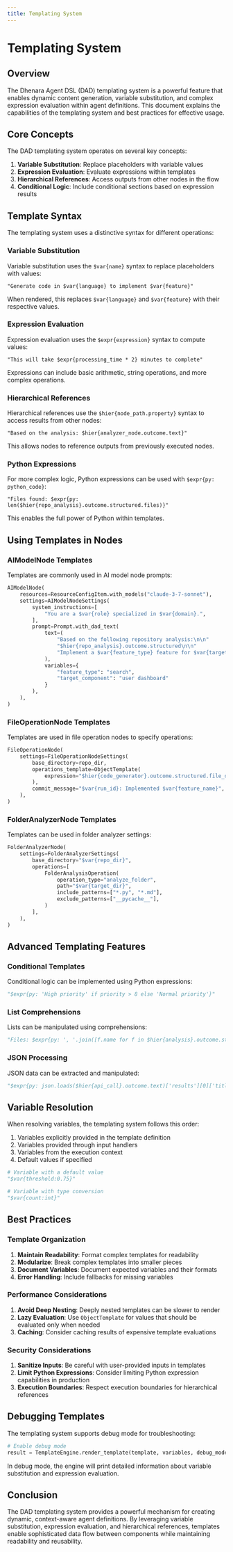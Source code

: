 ```yaml
---
title: Templating System
---
```


# Templating System

## Overview

The Dhenara Agent DSL (DAD) templating system is a powerful feature that enables dynamic content generation, variable substitution, and complex expression evaluation within agent definitions. This document explains the capabilities of the templating system and best practices for effective usage.

## Core Concepts

The DAD templating system operates on several key concepts:

1. **Variable Substitution**: Replace placeholders with variable values
2. **Expression Evaluation**: Evaluate expressions within templates
3. **Hierarchical References**: Access outputs from other nodes in the flow
4. **Conditional Logic**: Include conditional sections based on expression results

## Template Syntax

The templating system uses a distinctive syntax for different operations:

### Variable Substitution

Variable substitution uses the `$var{name}` syntax to replace placeholders with values:

```
"Generate code in $var{language} to implement $var{feature}"
```

When rendered, this replaces `$var{language}` and `$var{feature}` with their respective values.

### Expression Evaluation

Expression evaluation uses the `$expr{expression}` syntax to compute values:

```
"This will take $expr{processing_time * 2} minutes to complete"
```

Expressions can include basic arithmetic, string operations, and more complex operations.

### Hierarchical References

Hierarchical references use the `$hier{node_path.property}` syntax to access results from other nodes:

```
"Based on the analysis: $hier{analyzer_node.outcome.text}"
```

This allows nodes to reference outputs from previously executed nodes.

### Python Expressions

For more complex logic, Python expressions can be used with `$expr{py: python_code}`:

```
"Files found: $expr{py: len($hier{repo_analysis}.outcome.structured.files)}"
```

This enables the full power of Python within templates.

## Using Templates in Nodes

### AIModelNode Templates

Templates are commonly used in AI model node prompts:

```python
AIModelNode(
    resources=ResourceConfigItem.with_models("claude-3-7-sonnet"),
    settings=AIModelNodeSettings(
        system_instructions=[
            "You are a $var{role} specialized in $var{domain}.",
        ],
        prompt=Prompt.with_dad_text(
            text=(
                "Based on the following repository analysis:\n\n"
                "$hier{repo_analysis}.outcome.structured\n\n"
                "Implement a $var{feature_type} feature for $var{target_component}"
            ),
            variables={
                "feature_type": "search",
                "target_component": "user dashboard"
            }
        ),
    ),
)
```

### FileOperationNode Templates

Templates are used in file operation nodes to specify operations:

```python
FileOperationNode(
    settings=FileOperationNodeSettings(
        base_directory=repo_dir,
        operations_template=ObjectTemplate(
            expression="$hier{code_generator}.outcome.structured.file_operations"
        ),
        commit_message="$var{run_id}: Implemented $var{feature_name}",
    ),
)
```

### FolderAnalyzerNode Templates

Templates can be used in folder analyzer settings:

```python
FolderAnalyzerNode(
    settings=FolderAnalyzerSettings(
        base_directory="$var{repo_dir}",
        operations=[
            FolderAnalysisOperation(
                operation_type="analyze_folder",
                path="$var{target_dir}",
                include_patterns=["*.py", "*.md"],
                exclude_patterns=["__pycache__"],
            )
        ],
    ),
)
```

## Advanced Templating Features

### Conditional Templates

Conditional logic can be implemented using Python expressions:

```python
"$expr{py: 'High priority' if priority > 8 else 'Normal priority'}"
```

### List Comprehensions

Lists can be manipulated using comprehensions:

```python
"Files: $expr{py: ', '.join([f.name for f in $hier{analysis}.outcome.structured.files if f.size > 1000])}"
```

### JSON Processing

JSON data can be extracted and manipulated:

```python
"$expr{py: json.loads($hier{api_call}.outcome.text)['results'][0]['title']}"
```

## Variable Resolution

When resolving variables, the templating system follows this order:

1. Variables explicitly provided in the template definition
2. Variables provided through input handlers
3. Variables from the execution context
4. Default values if specified

```python
# Variable with a default value
"$var{threshold:0.75}"

# Variable with type conversion
"$var{count:int}"
```

## Best Practices

### Template Organization

1. **Maintain Readability**: Format complex templates for readability
2. **Modularize**: Break complex templates into smaller pieces
3. **Document Variables**: Document expected variables and their formats
4. **Error Handling**: Include fallbacks for missing variables

### Performance Considerations

1. **Avoid Deep Nesting**: Deeply nested templates can be slower to render
2. **Lazy Evaluation**: Use `ObjectTemplate` for values that should be evaluated only when needed
3. **Caching**: Consider caching results of expensive template evaluations

### Security Considerations

1. **Sanitize Inputs**: Be careful with user-provided inputs in templates
2. **Limit Python Expressions**: Consider limiting Python expression capabilities in production
3. **Execution Boundaries**: Respect execution boundaries for hierarchical references

## Debugging Templates

The templating system supports debug mode for troubleshooting:

```python
# Enable debug mode
result = TemplateEngine.render_template(template, variables, debug_mode=True)
```

In debug mode, the engine will print detailed information about variable substitution and expression evaluation.

## Conclusion

The DAD templating system provides a powerful mechanism for creating dynamic, context-aware agent definitions. By leveraging variable substitution, expression evaluation, and hierarchical references, templates enable sophisticated data flow between components while maintaining readability and reusability.
